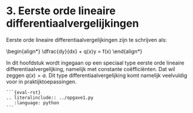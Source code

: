 # 3. Eerste orde lineaire differentiaalvergelijkingen

Eerste orde lineaire differentiaalvergelijkingen zijn te schrijven als: 

\begin{align*}
 \dfrac{dy}{dx} + q(x)y = f(x)
\end{align*}

In dit hoofdstuk wordt ingegaan op een speciaal type eerste orde lineaire differentiaalvergelijking, namelijk met constante coëfficiënten. Dat wil zeggen $q(x) = a$. Dit type differentiaalvergelijking komt namelijk veelvuldig voor in praktijktoepassingen.

 ````{toggle}
 ```{eval-rst}
 .. literalinclude:: ../opgave1.py
    :language: python
 ```
 ````